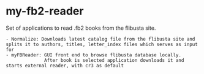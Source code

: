 # my-fb2-reader

Set of applications to read .fb2 books from the flibusta site.

    - Normalize: Downloads latest catalog file from the flibusta site and splits it to authors, titles, letter_index files which serves as input for
    - myFBReader: GUI front end to browse flibusta database locally. 
                  After book is selected application downloads it and starts external reader, with cr3 as default

